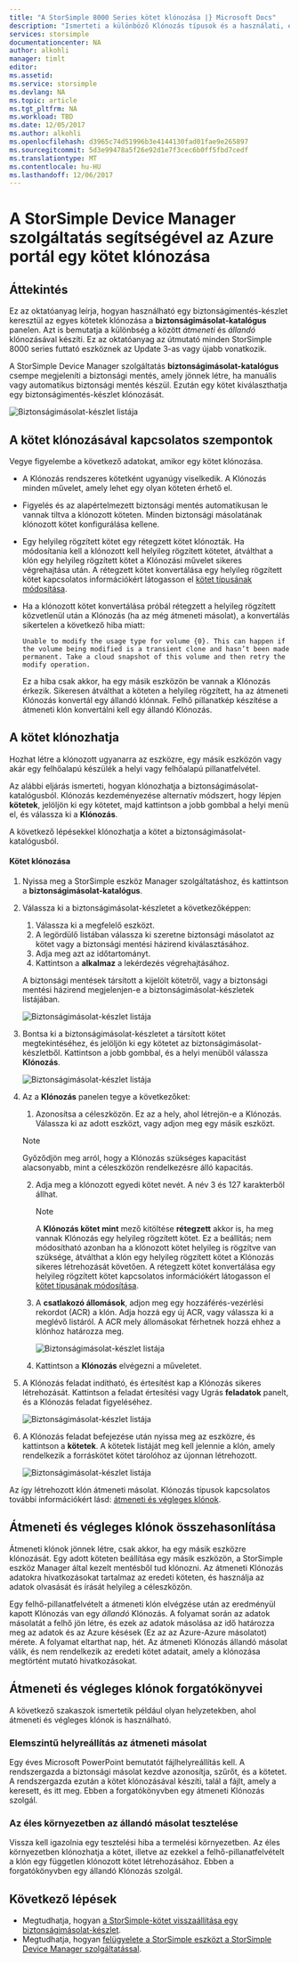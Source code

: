 ```yaml
---
title: "A StorSimple 8000 Series kötet klónozása |} Microsoft Docs"
description: "Ismerteti a különböző Klónozás típusok és a használati, és elmagyarázza, hogyan használhatja a biztonságimásolat-készletet úgy klónozni egy egyéni köteten a StorSimple 8000 series eszközön."
services: storsimple
documentationcenter: NA
author: alkohli
manager: timlt
editor: 
ms.assetid: 
ms.service: storsimple
ms.devlang: NA
ms.topic: article
ms.tgt_pltfrm: NA
ms.workload: TBD
ms.date: 12/05/2017
ms.author: alkohli
ms.openlocfilehash: d3965c74d51996b3e4144130fad01fae9e265897
ms.sourcegitcommit: 5d3e99478a5f26e92d1e7f3cec6b0ff5fbd7cedf
ms.translationtype: MT
ms.contentlocale: hu-HU
ms.lasthandoff: 12/06/2017
---
```

# <a name="use-the-storsimple-device-manager-service-in-azure-portal-to-clone-a-volume"></a>A StorSimple Device Manager szolgáltatás segítségével az Azure portál egy kötet klónozása

## <a name="overview"></a>Áttekintés

Ez az oktatóanyag leírja, hogyan használható egy biztonságimentés-készlet keresztül az egyes kötetek klónozása a **biztonságimásolat-katalógus** panelen. Azt is bemutatja a különbség a között *átmeneti* és *állandó* klónozásával készíti. Ez az oktatóanyag az útmutató minden StorSimple 8000 series futtató eszköznek az Update 3-as vagy újabb vonatkozik.

A StorSimple Device Manager szolgáltatás **biztonságimásolat-katalógus** csempe megjeleníti a biztonsági mentés, amely jönnek létre, ha manuális vagy automatikus biztonsági mentés készül. Ezután egy kötet kiválaszthatja egy biztonságimentés-készlet klónozását.

 ![Biztonságimásolat-készlet listája](./media/storsimple-8000-clone-volume-u2/bucatalog.png)

## <a name="considerations-for-cloning-a-volume"></a>A kötet klónozásával kapcsolatos szempontok

Vegye figyelembe a következő adatokat, amikor egy kötet klónozása.

- A Klónozás rendszeres kötetként ugyanúgy viselkedik. A Klónozás minden művelet, amely lehet egy olyan köteten érhető el.

- Figyelés és az alapértelmezett biztonsági mentés automatikusan le vannak tiltva a klónozott köteten. Minden biztonsági másolatának klónozott kötet konfigurálása kellene.

- Egy helyileg rögzített kötet egy rétegzett kötet klónozták. Ha módosítania kell a klónozott kell helyileg rögzített kötetet, átválthat a klón egy helyileg rögzített kötet a Klónozási művelet sikeres végrehajtása után. A rétegzett kötet konvertálása egy helyileg rögzített kötet kapcsolatos információkért látogasson el [kötet típusának módosítása](storsimple-8000-manage-volumes-u2.md#change-the-volume-type).

- Ha a klónozott kötet konvertálása próbál rétegzett a helyileg rögzített közvetlenül után a Klónozás (ha az még átmeneti másolat), a konvertálás sikertelen a következő hiba miatt:

    `Unable to modify the usage type for volume {0}. This can happen if the volume being modified is a transient clone and hasn’t been made permanent. Take a cloud snapshot of this volume and then retry the modify operation.`

    Ez a hiba csak akkor, ha egy másik eszközön be vannak a Klónozás érkezik. Sikeresen átválthat a köteten a helyileg rögzített, ha az átmeneti Klónozás konvertál egy állandó klónnak. Felhő pillanatkép készítése a átmeneti klón konvertálni kell egy állandó Klónozás.

## <a name="create-a-clone-of-a-volume"></a>A kötet klónozhatja

Hozhat létre a klónozott ugyanarra az eszközre, egy másik eszközön vagy akár egy felhőalapú készülék a helyi vagy felhőalapú pillanatfelvétel.

Az alábbi eljárás ismerteti, hogyan klónozhatja a biztonságimásolat-katalógusból.  Klónozás kezdeményezése alternatív módszert, hogy lépjen **kötetek**, jelöljön ki egy kötetet, majd kattintson a jobb gombbal a helyi menü el, és válassza ki a **Klónozás**.

A következő lépésekkel klónozhatja a kötet a biztonságimásolat-katalógusból.

#### <a name="to-clone-a-volume"></a>Kötet klónozása

1. Nyissa meg a StorSimple eszköz Manager szolgáltatáshoz, és kattintson a **biztonságimásolat-katalógus**.

2. Válassza ki a biztonságimásolat-készletet a következőképpen:
   
   1. Válassza ki a megfelelő eszközt.
   2. A legördülő listában válassza ki szeretne biztonsági másolatot az kötet vagy a biztonsági mentési házirend kiválasztásához.
   3. Adja meg azt az időtartományt.
   4. Kattintson a **alkalmaz** a lekérdezés végrehajtásához.

    A biztonsági mentések társított a kijelölt kötetről, vagy a biztonsági mentési házirend megjelenjen-e a biztonságimásolat-készletek listájában.
   
    ![Biztonságimásolat-készlet listája](./media/storsimple-8000-clone-volume-u2/bucatalog.png)
     
3. Bontsa ki a biztonságimásolat-készletet a társított kötet megtekintéséhez, és jelöljön ki egy kötetet az biztonságimásolat-készletből. Kattintson a jobb gombbal, és a helyi menüből válassza **Klónozás**.

   ![Biztonságimásolat-készlet listája](./media/storsimple-8000-clone-volume-u2/clonevol3b.png) 

3. Az a **Klónozás** panelen tegye a következőket:
   
    1. Azonosítsa a céleszközön. Ez az a hely, ahol létrejön-e a Klónozás. Válassza ki az adott eszközt, vagy adjon meg egy másik eszközt.

      > [!NOTE]
      > Győződjön meg arról, hogy a Klónozás szükséges kapacitást alacsonyabb, mint a céleszközön rendelkezésre álló kapacitás.
       
    2. Adja meg a klónozott egyedi kötet nevét. A név 3 és 127 karakterből állhat.
      
        > [!NOTE]
        > A **Klónozás kötet mint** mező kitöltése **rétegzett** akkor is, ha meg vannak Klónozás egy helyileg rögzített kötet. Ez a beállítás; nem módosítható azonban ha a klónozott kötet helyileg is rögzítve van szüksége, átválthat a klón egy helyileg rögzített kötet a Klónozás sikeres létrehozását követően. A rétegzett kötet konvertálása egy helyileg rögzített kötet kapcsolatos információkért látogasson el [kötet típusának módosítása](storsimple-8000-manage-volumes-u2.md#change-the-volume-type).
          
    3. A **csatlakozó állomások**, adjon meg egy hozzáférés-vezérlési rekordot (ACR) a klón. Adja hozzá egy új ACR, vagy válassza ki a meglévő listáról. A ACR mely állomásokat férhetnek hozzá ehhez a klónhoz határozza meg.
      
        ![Biztonságimásolat-készlet listája](./media/storsimple-8000-clone-volume-u2/clonevol3a.png) 

    4. Kattintson a **Klónozás** elvégezni a műveletet.

4. A Klónozás feladat indítható, és értesítést kap a Klónozás sikeres létrehozását. Kattintson a feladat értesítési vagy Ugrás **feladatok** panelt, és a Klónozás feladat figyeléséhez.

    ![Biztonságimásolat-készlet listája](./media/storsimple-8000-clone-volume-u2/clonevol5.png)

7. A Klónozás feladat befejezése után nyissa meg az eszközre, és kattintson a **kötetek**. A kötetek listáját meg kell jelennie a klón, amely rendelkezik a forráskötet kötet tárolóhoz az újonnan létrehozott.

    ![Biztonságimásolat-készlet listája](./media/storsimple-8000-clone-volume-u2/clonevol6.png)

Az így létrehozott klón átmeneti másolat. Klónozás típusok kapcsolatos további információkért lásd: [átmeneti és végleges klónok](#transient-vs-permanent-clones).


## <a name="transient-vs-permanent-clones"></a>Átmeneti és végleges klónok összehasonlítása
Átmeneti klónok jönnek létre, csak akkor, ha egy másik eszközre klónozását. Egy adott köteten beállítása egy másik eszközön, a StorSimple eszköz Manager által kezelt mentésből tud klónozni. Az átmeneti Klónozás adatokra hivatkozásokat tartalmaz az eredeti köteten, és használja az adatok olvasását és írását helyileg a céleszközön.

Egy felhő-pillanatfelvételt a átmeneti klón elvégzése után az eredményül kapott Klónozás van egy *állandó* Klónozás. A folyamat során az adatok másolatát a felhő jön létre, és ezek az adatok másolása az idő határozza meg az adatok és az Azure késések (Ez az az Azure-Azure másolatot) mérete. A folyamat eltarthat nap, hét. Az átmeneti Klónozás állandó másolat válik, és nem rendelkezik az eredeti kötet adatait, amely a klónozása megtörtént mutató hivatkozásokat.

## <a name="scenarios-for-transient-and-permanent-clones"></a>Átmeneti és végleges klónok forgatókönyvei
A következő szakaszok ismertetik például olyan helyzetekben, ahol átmeneti és végleges klónok is használható.

### <a name="item-level-recovery-with-a-transient-clone"></a>Elemszintű helyreállítás az átmeneti másolat
Egy éves Microsoft PowerPoint bemutatót fájlhelyreállítás kell. A rendszergazda a biztonsági másolat kezdve azonosítja, szűrőt, és a kötetet. A rendszergazda ezután a kötet klónozásával készíti, talál a fájlt, amely a keresett, és itt meg. Ebben a forgatókönyvben egy átmeneti Klónozás szolgál.

### <a name="testing-in-the-production-environment-with-a-permanent-clone"></a>Az éles környezetben az állandó másolat tesztelése
Vissza kell igazolnia egy tesztelési hiba a termelési környezetben. Az éles környezetben klónozhatja a kötet, illetve az ezekkel a felhő-pillanatfelvételt a klón egy független klónozott kötet létrehozásához. Ebben a forgatókönyvben egy állandó Klónozás szolgál.

## <a name="next-steps"></a>Következő lépések
* Megtudhatja, hogyan [a StorSimple-kötet visszaállítása egy biztonságimásolat-készlet](storsimple-8000-restore-from-backup-set-u2.md).
* Megtudhatja, hogyan [felügyelete a StorSimple eszközt a StorSimple Device Manager szolgáltatással](storsimple-8000-manager-service-administration.md).

